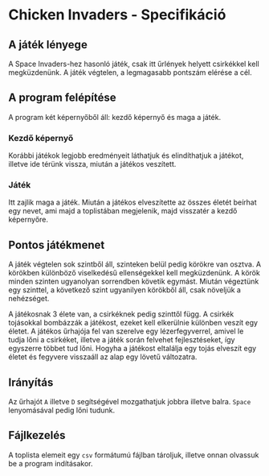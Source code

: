# Chicken Invaders - Specifikáció

## A játék lényege
A Space Invaders-hez hasonló játék, csak itt űrlények helyett csirkékkel kell megküzdenünk. A játék végtelen, a legmagasabb pontszám elérése a cél.

## A program felépítése
A program két képernyőből áll: kezdő képernyő és maga a játék.

### Kezdő képernyő
Korábbi játékok legjobb eredményeit láthatjuk és elindíthatjuk a játékot, illetve ide térünk vissza, miután a játékos veszített.

### Játék
Itt zajlik maga a játék. Miután a játékos elveszítette az összes életét beírhat egy nevet, ami majd a toplistában megjelenik, majd visszatér a kezdő képernyőre.

## Pontos játékmenet
A játék végtelen sok szintből áll, szinteken belül pedig körökre van osztva. A körökben különböző viselkedésű ellenségekkel kell megküzdenünk. A körök minden szinten ugyanolyan sorrendben követik egymást. Miután végeztünk egy szinttel, a következő szint ugyanilyen körökből áll, csak növeljük a nehézséget.

A játékosnak 3 élete van, a csirkéknek pedig szinttől függ. A csirkék tojásokkal bombázzák a játékost, ezeket kell elkerülnie különben veszít egy életet. A játékos űrhajója fel van szerelve egy lézerfegyverrel, amivel le tudja lőni a csirkéket, illetve a játék során felvehet fejlesztéseket, így egyszerre többet tud lőni. Hogyha a játékost eltalálja egy tojás elveszít egy életet és fegyvere visszaáll az alap egy lövetű változatra.

## Irányítás
Az űrhajót `A` illetve `D` segítségével mozgathatjuk jobbra illetve balra. `Space` lenyomásával pedig lőni tudunk.

## Fájlkezelés
A toplista elemeit egy `csv` formátumú fájlban tároljuk, illetve onnan olvassuk be a program indításakor.